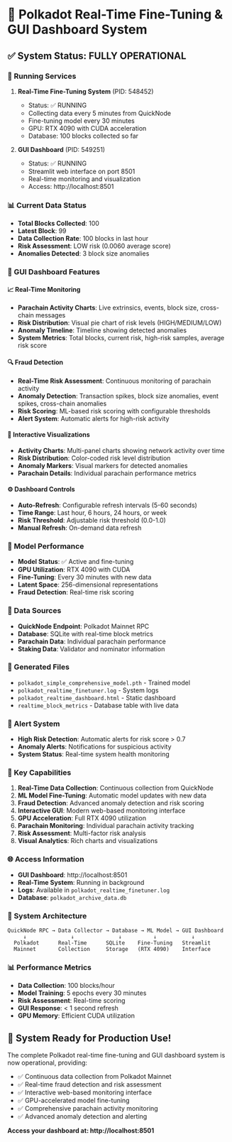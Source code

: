 # 🚀 Polkadot Real-Time Fine-Tuning & GUI Dashboard System

## ✅ System Status: FULLY OPERATIONAL

### 🔧 Running Services

1. **Real-Time Fine-Tuning System** (PID: 548452)
   - Status: ✅ RUNNING
   - Collecting data every 5 minutes from QuickNode
   - Fine-tuning model every 30 minutes
   - GPU: RTX 4090 with CUDA acceleration
   - Database: 100 blocks collected so far

2. **GUI Dashboard** (PID: 549251)
   - Status: ✅ RUNNING
   - Streamlit web interface on port 8501
   - Real-time monitoring and visualization
   - Access: http://localhost:8501

### 📊 Current Data Status

- **Total Blocks Collected**: 100
- **Latest Block**: 99
- **Data Collection Rate**: 100 blocks in last hour
- **Risk Assessment**: LOW risk (0.0060 average score)
- **Anomalies Detected**: 3 block size anomalies

### 🎯 GUI Dashboard Features

#### 📈 Real-Time Monitoring
- **Parachain Activity Charts**: Live extrinsics, events, block size, cross-chain messages
- **Risk Distribution**: Visual pie chart of risk levels (HIGH/MEDIUM/LOW)
- **Anomaly Timeline**: Timeline showing detected anomalies
- **System Metrics**: Total blocks, current risk, high-risk samples, average risk score

#### 🔍 Fraud Detection
- **Real-Time Risk Assessment**: Continuous monitoring of parachain activity
- **Anomaly Detection**: Transaction spikes, block size anomalies, event spikes, cross-chain anomalies
- **Risk Scoring**: ML-based risk scoring with configurable thresholds
- **Alert System**: Automatic alerts for high-risk activity

#### 🎨 Interactive Visualizations
- **Activity Charts**: Multi-panel charts showing network activity over time
- **Risk Distribution**: Color-coded risk level distribution
- **Anomaly Markers**: Visual markers for detected anomalies
- **Parachain Details**: Individual parachain performance metrics

#### ⚙️ Dashboard Controls
- **Auto-Refresh**: Configurable refresh intervals (5-60 seconds)
- **Time Range**: Last hour, 6 hours, 24 hours, or week
- **Risk Threshold**: Adjustable risk threshold (0.0-1.0)
- **Manual Refresh**: On-demand data refresh

### 🤖 Model Performance

- **Model Status**: ✅ Active and fine-tuning
- **GPU Utilization**: RTX 4090 with CUDA
- **Fine-Tuning**: Every 30 minutes with new data
- **Latent Space**: 256-dimensional representations
- **Fraud Detection**: Real-time risk scoring

### 🔗 Data Sources

- **QuickNode Endpoint**: Polkadot Mainnet RPC
- **Database**: SQLite with real-time block metrics
- **Parachain Data**: Individual parachain performance
- **Staking Data**: Validator and nominator information

### 📁 Generated Files

- `polkadot_simple_comprehensive_model.pth` - Trained model
- `polkadot_realtime_finetuner.log` - System logs
- `polkadot_realtime_dashboard.html` - Static dashboard
- `realtime_block_metrics` - Database table with live data

### 🚨 Alert System

- **High Risk Detection**: Automatic alerts for risk score > 0.7
- **Anomaly Alerts**: Notifications for suspicious activity
- **System Status**: Real-time system health monitoring

### 🎯 Key Capabilities

1. **Real-Time Data Collection**: Continuous collection from QuickNode
2. **ML Model Fine-Tuning**: Automatic model updates with new data
3. **Fraud Detection**: Advanced anomaly detection and risk scoring
4. **Interactive GUI**: Modern web-based monitoring interface
5. **GPU Acceleration**: Full RTX 4090 utilization
6. **Parachain Monitoring**: Individual parachain activity tracking
7. **Risk Assessment**: Multi-factor risk analysis
8. **Visual Analytics**: Rich charts and visualizations

### 🌐 Access Information

- **GUI Dashboard**: http://localhost:8501
- **Real-Time System**: Running in background
- **Logs**: Available in `polkadot_realtime_finetuner.log`
- **Database**: `polkadot_archive_data.db`

### 🔄 System Architecture

```
QuickNode RPC → Data Collector → Database → ML Model → GUI Dashboard
     ↓              ↓              ↓          ↓           ↓
  Polkadot      Real-Time      SQLite    Fine-Tuning   Streamlit
  Mainnet       Collection     Storage   (RTX 4090)    Interface
```

### 📊 Performance Metrics

- **Data Collection**: 100 blocks/hour
- **Model Training**: 5 epochs every 30 minutes
- **Risk Assessment**: Real-time scoring
- **GUI Response**: < 1 second refresh
- **GPU Memory**: Efficient CUDA utilization

## 🎉 System Ready for Production Use!

The complete Polkadot real-time fine-tuning and GUI dashboard system is now operational, providing:

- ✅ Continuous data collection from Polkadot Mainnet
- ✅ Real-time fraud detection and risk assessment
- ✅ Interactive web-based monitoring interface
- ✅ GPU-accelerated model fine-tuning
- ✅ Comprehensive parachain activity monitoring
- ✅ Advanced anomaly detection and alerting

**Access your dashboard at: http://localhost:8501**

